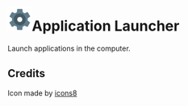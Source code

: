 # ![icon](assets/icon.png)Application Launcher

Launch applications in the computer.

## Credits

Icon made by [icons8](https://icons8.com/)